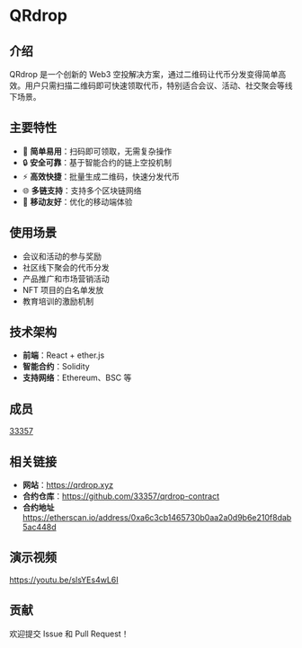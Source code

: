 # QRdrop

## 介绍
QRdrop 是一个创新的 Web3 空投解决方案，通过二维码让代币分发变得简单高效。用户只需扫描二维码即可快速领取代币，特别适合会议、活动、社交聚会等线下场景。

## 主要特性

- 🎯 **简单易用**：扫码即可领取，无需复杂操作
- 🔒 **安全可靠**：基于智能合约的链上空投机制
- ⚡ **高效快捷**：批量生成二维码，快速分发代币
- 🌐 **多链支持**：支持多个区块链网络
- 📱 **移动友好**：优化的移动端体验

## 使用场景

- 会议和活动的参与奖励
- 社区线下聚会的代币分发
- 产品推广和市场营销活动
- NFT 项目的白名单发放
- 教育培训的激励机制

## 技术架构

- **前端**：React + ether.js
- **智能合约**：Solidity
- **支持网络**：Ethereum、BSC 等

## 成员

[33357](https://github.com/33357)

## 相关链接

- **网站**：https://qrdrop.xyz
- **合约仓库**：https://github.com/33357/qrdrop-contract
- **合约地址** https://etherscan.io/address/0xa6c3cb1465730b0aa2a0d9b6e210f8dab5ac448d

## 演示视频

https://youtu.be/slsYEs4wL6I

## 贡献

欢迎提交 Issue 和 Pull Request！